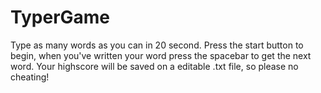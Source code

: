 # TyperGame

Type as many words as you can in 20 second. 
Press the start button to begin, when you've written your word press the spacebar to get the next word. 
Your highscore will be saved on a editable .txt file, so please no cheating! 
